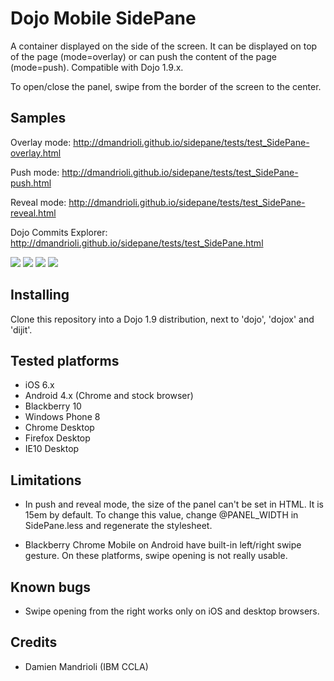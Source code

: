 # Dojo Mobile SidePane

A container displayed on the side of the screen. It can be displayed on top of the page (mode=overlay) or can push the
content of the page (mode=push). Compatible with Dojo 1.9.x.

To open/close the panel, swipe from the border of the screen to the center.

## Samples

Overlay mode: http://dmandrioli.github.io/sidepane/tests/test_SidePane-overlay.html

Push mode: http://dmandrioli.github.io/sidepane/tests/test_SidePane-push.html

Reveal mode: http://dmandrioli.github.io/sidepane/tests/test_SidePane-reveal.html

Dojo Commits Explorer: http://dmandrioli.github.io/sidepane/tests/test_SidePane.html

<img src="https://raw.github.com/dmandrioli/sidepane/master/screenshots/image001.png">
<img src="https://raw.github.com/dmandrioli/sidepane/master/screenshots/image002.png">
<img src="https://raw.github.com/dmandrioli/sidepane/master/screenshots/image003.png">
<img src="https://raw.github.com/dmandrioli/sidepane/master/screenshots/image004.png">

## Installing

Clone this repository into a Dojo 1.9 distribution, next to 'dojo', 'dojox' and 'dijit'.

## Tested platforms

* iOS 6.x
* Android 4.x (Chrome and stock browser)
* Blackberry 10
* Windows Phone 8
* Chrome Desktop
* Firefox Desktop
* IE10 Desktop

## Limitations

* In push and reveal mode, the size of the panel can't be set in HTML. It is 15em by default. To change this value,
change @PANEL_WIDTH in SidePane.less and regenerate the stylesheet.

* Blackberry Chrome Mobile on Android have built-in left/right swipe gesture. On these platforms, swipe opening is not really usable.

## Known bugs

 * Swipe opening from the right works only on iOS and desktop browsers.


## Credits

* Damien Mandrioli (IBM CCLA)
